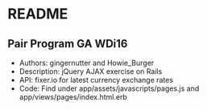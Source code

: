 # README

## Pair Program GA WDi16
- Authors: gingernutter and Howie_Burger
- Description: jQuery AJAX exercise on Rails
- API: fixer.io for latest currency exchange rates
- Code: Find under app/assets/javascripts/pages.js and app/views/pages/index.html.erb
